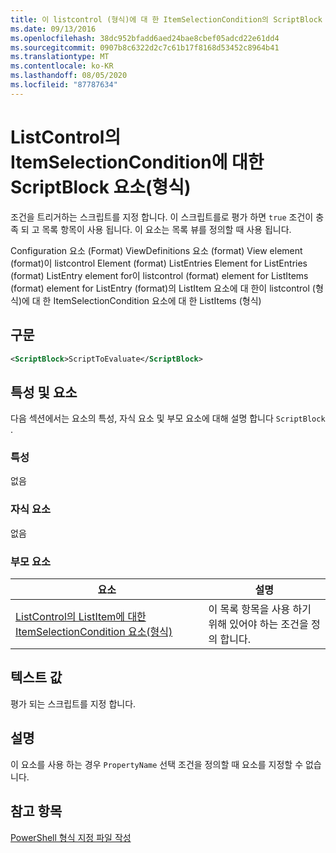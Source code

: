 ```yaml
---
title: 이 listcontrol (형식)에 대 한 ItemSelectionCondition의 ScriptBlock 요소 | Microsoft Docs
ms.date: 09/13/2016
ms.openlocfilehash: 38dc952bfadd6aed24bae8cbef05adcd22e61dd4
ms.sourcegitcommit: 0907b8c6322d2c7c61b17f8168d53452c8964b41
ms.translationtype: MT
ms.contentlocale: ko-KR
ms.lasthandoff: 08/05/2020
ms.locfileid: "87787634"
---
```

# <a name="scriptblock-element-for-itemselectioncondition-for-listcontrol-format"></a>ListControl의 ItemSelectionCondition에 대한 ScriptBlock 요소(형식)

조건을 트리거하는 스크립트를 지정 합니다. 이 스크립트를로 평가 하면 `true` 조건이 충족 되 고 목록 항목이 사용 됩니다. 이 요소는 목록 뷰를 정의할 때 사용 됩니다.

Configuration 요소 (Format) ViewDefinitions 요소 (format) View element (format)이 listcontrol Element (format) ListEntries Element for ListEntries (format) ListEntry element for이 listcontrol (format) element for ListItems (format) element for ListEntry (format)의 ListItem 요소에 대 한이 listcontrol (형식)에 대 한 ItemSelectionCondition 요소에 대 한 ListItems (형식)

## <a name="syntax"></a>구문

```xml
<ScriptBlock>ScriptToEvaluate</ScriptBlock>
```

## <a name="attributes-and-elements"></a>특성 및 요소

다음 섹션에서는 요소의 특성, 자식 요소 및 부모 요소에 대해 설명 합니다 `ScriptBlock` .

### <a name="attributes"></a>특성

없음

### <a name="child-elements"></a>자식 요소

없음

### <a name="parent-elements"></a>부모 요소

|요소|설명|
|-------------|-----------------|
|[ListControl의 ListItem에 대한 ItemSelectionCondition 요소(형식)](./itemselectioncondition-element-for-listitem-for-listcontrol-format.md)|이 목록 항목을 사용 하기 위해 있어야 하는 조건을 정의 합니다.|

## <a name="text-value"></a>텍스트 값

평가 되는 스크립트를 지정 합니다.

## <a name="remarks"></a>설명

이 요소를 사용 하는 경우 `PropertyName` 선택 조건을 정의할 때 요소를 지정할 수 없습니다.

## <a name="see-also"></a>참고 항목

[PowerShell 형식 지정 파일 작성](./writing-a-powershell-formatting-file.md)
